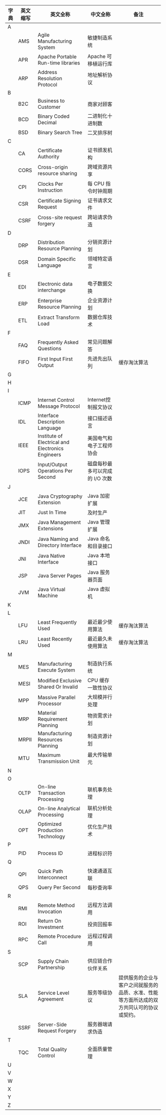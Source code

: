 |字典|英文缩写|英文全称|中文全称|备注|
|---|---|---|---|---|
|A|||||
||AMS|Agile Manufacturing System|敏捷制造系统||
||APR|Apache Portable Run-time libraries|Apache 可移植运行库||
||ARP|Address Resolution Protocol|地址解析协议||
|B|||||
||B2C|Business to Customer|商家对顾客||
||BCD|Binary Coded Decimal|二进制化十进制数||
||BSD|Binary Search Tree|二叉排序树||
|C|||||
||CA|Certificate Authority|证书颁发机构||
||CORS|Cross-origin resource sharing|跨域资源共享||
||CPI|Clocks Per Instruction|每 CPU 指令时钟周期||
||CSR|Certificate Signing Request|证书请求文件||
||CSRF|Cross-site request forgery|跨站请求伪造||
|D|||||
||DRP|Distribution Resource Planning|分销资源计划||
||DSR|Domain Specific Language|领域特定语言||
|E|||||
||EDI|Electronic data interchange|电子数据交换||
||ERP|Enterprise Resource Planning|企业资源计划||
||ETL|Extract Transform Load|数据仓库技术||
|F|||||
||FAQ|Frequently Asked Questions|常见问题解答||
||FIFO|First Input First Output|先进先出队列|缓存淘汰算法|
|G|||||
|H|||||
|I|||||
||ICMP|Internet Control Message Protocol|Internet控制报文协议||
||IDL|Interface Description Language|接口描述语言||
||IEEE|Institute of Electrical and Electronics Engineers|美国电气和电子工程师协会||
||IOPS|Input/Output Operations Per Second|磁盘每秒最多可以完成的 I/O 次数||
|J|||||
||JCE|Java Cryptography Extension|Java 加密扩展||
||JIT|Just In Time|及时生产||
||JMX|Java Management Extensions|Java 管理扩展||
||JNDI|Java Naming and Directory Interface|Java 命名和目录接口||
||JNI|Java Native Interface|Java 本地接口||
||JSP|Java Server Pages|Java 服务器页面||
||JVM|Java Virtual Machine|Java 虚拟机||
|K|||||
|L|||||
||LFU|Least Frequently Used|最近最少使用算法|缓存淘汰算法|
||LRU|Least Recently Used|最近最久未使用算法|缓存淘汰算法|
|M|||||
||MES|Manufacturing Execute System|制造执行系统||
||MESI|Modified Exclusive Shared Or Invalid|CPU 缓存一致性协议||
||MPP|Massive Parallel Processor|大规模并行处理||
||MRP|Material Requirement Planning|物资需求计划||
||MRPII|Manufacturing Resources Planning|制造资源计划||
||MTU|Maximum Transmission Unit|最大传输单元||
|N|||||
|O|||||
||OLTP|On-line Transaction Processing|联机事务处理||
||OLAP|On-line Analytical Processing|联机分析处理||
||OPT|Optimized Production Technology|优化生产技术||
|P|||||
||PID|Process ID|进程标识符||
|Q|||||
||QPI|Quick Path Interconnect|快速通道互联||
||QPS|Query Per Second|每秒查询率||
|R|||||
||RMI|Remote Method Invocation|远程方法调用||
||ROI|Return On Investment|投资回报率||
||RPC|Remote Procedure Call|远程过程调用||
|S|||||
||SCP|Supply Chain Partnership|供应链合作伙伴关系||
||SLA|Service Level Agreement|服务等级协议|提供服务的企业与客户之间就服务的品质、水准、性能等方面所达成的双方共同认可的协议或契约。|
||SSRF|Server-Side Request Forgery|服务器端请求伪造||
|T|||||
||TQC|Total Quality Control|全面质量管理||
|U|||||
|V|||||
|W|||||
|X|||||
|Y|||||
|Z|||||
